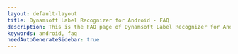 ```yaml
---
layout: default-layout
title: Dynamsoft Label Recognizer for Android - FAQ
description: This is the FAQ page of Dynamsoft Label Recognizer for Android.
keywords: android, faq
needAutoGenerateSidebar: true
---
```


